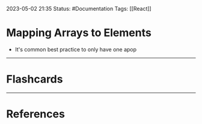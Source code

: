 2023-05-02 21:35
Status: #Documentation 
Tags: [[React]]

# Mapping Arrays to Elements

* It's common best practice to only have one apop






___
# Flashcards



---
# References
